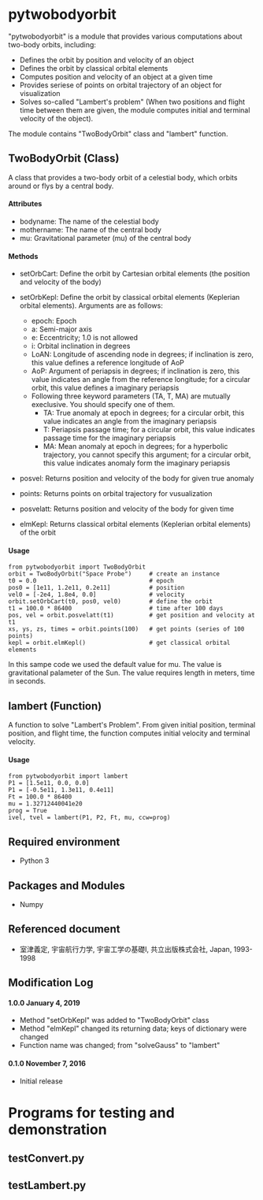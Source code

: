 # pytwobodyorbit
"pytwobodyorbit" is a module that provides various computations about two-body orbits, including:
* Defines the orbit by position and velocity of an object
* Defines the orbit by classical orbital elements
* Computes position and velocity of an object at a given time
* Provides seriese of points on orbital trajectory of an object for visualization
* Solves so-called "Lambert's problem" (When two positions and flight time between them are given, the module computes initial and terminal velocity of the object).

The module contains "TwoBodyOrbit" class and "lambert" function.

## TwoBodyOrbit (Class)
A class that provides a two-body orbit of a celestial body, which orbits around or flys by a central body. 

#### Attributes
* bodyname: The name of the celestial body
* mothername: The name of the central body
* mu: Gravitational parameter (mu) of the central body

#### Methods
* setOrbCart: Define the orbit by Cartesian orbital elements (the position and velocity of the body)
* setOrbKepl: Define the orbit by classical orbital elements (Keplerian orbital elements). Arguments are as follows:
  * epoch: Epoch
  * a: Semi-major axis
  * e: Eccentricity; 1.0 is not allowed
  * i: Orbital inclination in degrees
  * LoAN: Longitude of ascending node in degrees; if inclination is zero, this value defines a reference longitude of AoP
  * AoP: Argument of periapsis in degrees; if inclination is zero, this value indicates an angle from the reference longitude; for a circular orbit, this value defines a imaginary periapsis
  * Following three keyword parameters (TA, T, MA) are mutually execlusive.  You should specify one of them.
    * TA: True anomaly at epoch in degrees; for a circular orbit, this value indicates an angle from the imaginary periapsis
    * T: Periapsis passage time; for a circular orbit, this value indicates passage time for the imaginary periapsis
    * MA: Mean anomaly at epoch in degrees; for a hyperbolic trajectory, you cannot specify this argument; for a circular orbit, this value indicates anomaly form the imaginary periapsis

* posvel: Returns position and velocity of the body for given true anomaly
* points: Returns points on orbital trajectory for vusualization
* posvelatt: Returns position and velocity of the body for given time
* elmKepl: Returns classical orbital elements (Keplerian orbital elements) of the orbit

#### Usage

    from pytwobodyorbit import TwoBodyOrbit
    orbit = TwoBodyOrbit("Space Probe")     # create an instance
    t0 = 0.0                                # epoch
    pos0 = [1e11, 1.2e11, 0.2e11]           # position
    vel0 = [-2e4, 1.8e4, 0.0]               # velocity
    orbit.setOrbCart(t0, pos0, vel0)        # define the orbit
    t1 = 100.0 * 86400                      # time after 100 days
    pos, vel = orbit.posvelatt(t1)          # get position and velocity at t1
    xs, ys, zs, times = orbit.points(100)   # get points (series of 100 points)
    kepl = orbit.elmKepl()                  # get classical orbital elements

In this sampe code we used the default value for mu. The value is gravitational palameter of the Sun.  The value requires length in meters, time in seconds.

## lambert (Function)
A function to solve "Lambert's Problem". From given initial position, terminal position, and flight time, the function computes initial velocity and terminal velocity.

#### Usage

    from pytwobodyorbit import lambert
    P1 = [1.5e11, 0.0, 0.0]
    P1 = [-0.5e11, 1.3e11, 0.4e11]
    Ft = 100.0 * 86400
    mu = 1.32712440041e20
    prog = True
    ivel, tvel = lambert(P1, P2, Ft, mu, ccw=prog)
    
## Required environment
* Python 3

## Packages and Modules
* Numpy

## Referenced document
* 室津義定, 宇宙航行力学, 宇宙工学の基礎I, 共立出版株式会社, Japan, 1993-1998

## Modification Log
#### 1.0.0 January 4, 2019
* Method "setOrbKepl" was added to "TwoBodyOrbit" class
* Method "elmKepl" changed its returning data; keys of dictionary were changed
* Function name was changed; from "solveGauss" to "lambert"

#### 0.1.0 November 7, 2016
* Initial release

# Programs for testing and demonstration
## testConvert.py


## testLambert.py

